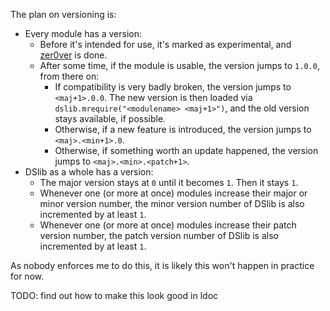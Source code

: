 
The plan on versioning is:

* Every module has a version:
  * Before it's intended for use, it's marked as experimental, and [zer0ver](https://0ver.org/)
    is done.
  * After some time, if the module is usable, the version jumps to `1.0.0`, from
    there on:
    * If compatibility is very badly broken, the version jumps to `<maj+1>.0.0`.
      The new version is then loaded via `dslib.mrequire("<modulename> <maj+1>")`,
      and the old version stays available, if possible.
    * Otherwise, if a new feature is introduced, the version jumps to `<maj>.<min+1>.0`.
    * Otherwise, if something worth an update happened, the version jumps to
      `<maj>.<min>.<patch+1>`.
* DSlib as a whole has a version:
  * The major version stays at `0` until it becomes `1`. Then it stays `1`.
  * Whenever one (or more at once) modules increase their major or minor version
    number, the minor version number of DSlib is also incremented by at least `1`.
  * Whenever one (or more at once) modules increase their patch version number,
    the patch version number of DSlib is also incremented by at least `1`.

As nobody enforces me to do this, it is likely this won't happen in practice for
now.

TODO: find out how to make this look good in ldoc
